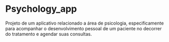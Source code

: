 # Psychology_app
Projeto de um aplicativo relacionado a área de psicologia, especificamente para acompanhar o desenvolvimento pessoal de um paciente no decorrer do tratamento e agendar suas consultas.
